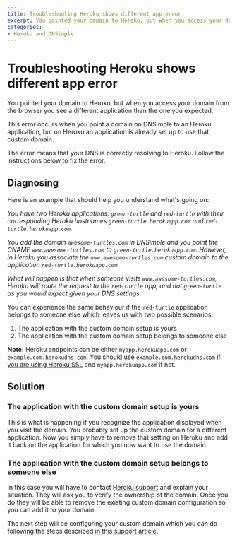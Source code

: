 ```yaml
---
title: Troubleshooting Heroku shows different app error
excerpt: You pointed your domain to Heroku, but when you access your domain you see a different application than the one you expected.
categories:
- Heroku and DNSimple
---
```


# Troubleshooting Heroku shows different app error

You pointed your domain to Heroku, but when you access your domain from the browser you see a different application than the one you expected.

This error occurs when you point a domain on DNSimple to an Heroku application, but on Heroku an application is already set up to use that custom domain.

<callout>
The error means that your DNS is correctly resolving to Heroku. Follow the instructions below to fix the error.
</callout>

## Diagnosing

Here is an example that should help you understand what's going on:

_You have two Heroku applications: `green-turtle` and `red-turtle` with their corresponding Heroku hostnames `green-turtle.herokuapp.com` and `red-turtle.herokuapp.com`._

_You add the domain `awesome-turtles.com` in DNSimple and you point the CNAME `www.awesome-turtles.com` to `green-turtle.herokuapp.com`. However, in Heroku you associate the `www.awesome-turtles.com` custom domain to the application `red-turtle.herokuapp.com`._

_What will happen is that when someone visits `www.awesome-turtles.com`, Heroku will route the request to the `red-turtle` app, and not `green-turtle` as you would expect given your DNS settings._

You can experience the same behaviour if the `red-turtle` application belongs to someone else which leaves us with two possible scenarios:

1. The application with the custom domain setup is yours
2. The application with the custom domain setup belongs to someone else

**Note:** Heroku endpoints can be either `myapp.herokuapp.com` or `example.com.herokudns.com`. You should use `example.com.herokudns.com` [if you are using Heroku SSL](https://devcenter.heroku.com/articles/custom-domains#view-existing-domains) and `myapp.herokuapp.com` if not.

## Solution

### The application with the custom domain setup is yours

This is what is happening if you recognize the application displayed when you visit the domain. You probably set up the custom domain for a different application. Now you simply have to remove that setting on Heroku and add it back on the application for which you now want to use the domain.

### The application with the custom domain setup belongs to someone else

In this case you will have to contact [Heroku support](https://help.heroku.com/) and explain your situation. They will ask you to verify the ownership of the domain. Once you do they will be able to remove the existing custom domain configuration so you can add it to your domain.

The next step will be configuring your custom domain which you can do following the steps described [in this support article](/articles/domain-apex-heroku/#set-up-domain-heroku).
